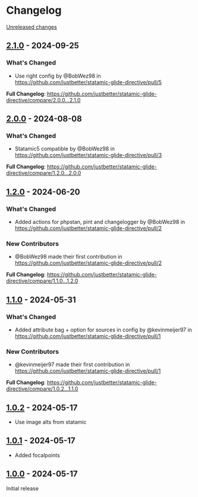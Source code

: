 # Changelog 

[Unreleased changes](https://github.com/justbetter/statamic-glide-directive/compare/2.1.0...master)
## [2.1.0](https://github.com/justbetter/statamic-glide-directive/releases/tag/2.1.0) - 2024-09-25

### What's Changed

* Use right config by @BobWez98 in https://github.com/justbetter/statamic-glide-directive/pull/5


**Full Changelog**: https://github.com/justbetter/statamic-glide-directive/compare/2.0.0...2.1.0

## [2.0.0](https://github.com/justbetter/statamic-glide-directive/releases/tag/2.0.0) - 2024-08-08

### What's Changed
* Statamic5 compatible by @BobWez98 in https://github.com/justbetter/statamic-glide-directive/pull/3


**Full Changelog**: https://github.com/justbetter/statamic-glide-directive/compare/1.2.0...2.0.0

## [1.2.0](https://github.com/justbetter/statamic-glide-directive/releases/tag/1.2.0) - 2024-06-20

### What's Changed
* Added actions for phpstan, pint and changelogger by @BobWez98 in https://github.com/justbetter/statamic-glide-directive/pull/2

### New Contributors
* @BobWez98 made their first contribution in https://github.com/justbetter/statamic-glide-directive/pull/2

**Full Changelog**: https://github.com/justbetter/statamic-glide-directive/compare/1.1.0...1.2.0

## [1.1.0](https://github.com/justbetter/statamic-glide-directive/releases/tag/1.1.0) - 2024-05-31

### What's Changed
* Added attribute bag + option for sources in config by @kevinmeijer97 in https://github.com/justbetter/statamic-glide-directive/pull/1

### New Contributors
* @kevinmeijer97 made their first contribution in https://github.com/justbetter/statamic-glide-directive/pull/1

**Full Changelog**: https://github.com/justbetter/statamic-glide-directive/compare/1.0.2...1.1.0

## [1.0.2](https://github.com/justbetter/statamic-glide-directive/releases/tag/1.0.2) - 2024-05-17

* Use image alts from statamic

## [1.0.1](https://github.com/justbetter/statamic-glide-directive/releases/tag/1.0.1) - 2024-05-17

* Added focalpoints

## [1.0.0](https://github.com/justbetter/statamic-glide-directive/releases/tag/1.0.0) - 2024-05-17

Initial release


